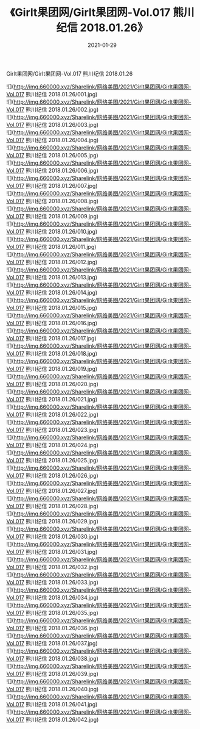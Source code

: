 ﻿---
layout: post
title:  《Girlt果团网/Girlt果团网-Vol.017 熊川纪信 2018.01.26》
date:   2021-01-29
img: http://img.660000.xyz/Sharelink/网络美图/2021/Girlt果团网/Girlt果团网-Vol.017 熊川纪信 2018.01.26/000.jpg
categories: [美女, 清纯, 唯美]
---

Girlt果团网/Girlt果团网-Vol.017 熊川纪信 2018.01.26

 ![](http://img.660000.xyz/Sharelink/网络美图/2021/Girlt果团网/Girlt果团网-Vol.017 熊川纪信 2018.01.26/001.jpg) <br>![](http://img.660000.xyz/Sharelink/网络美图/2021/Girlt果团网/Girlt果团网-Vol.017 熊川纪信 2018.01.26/002.jpg) <br>![](http://img.660000.xyz/Sharelink/网络美图/2021/Girlt果团网/Girlt果团网-Vol.017 熊川纪信 2018.01.26/003.jpg) <br>![](http://img.660000.xyz/Sharelink/网络美图/2021/Girlt果团网/Girlt果团网-Vol.017 熊川纪信 2018.01.26/004.jpg) <br>![](http://img.660000.xyz/Sharelink/网络美图/2021/Girlt果团网/Girlt果团网-Vol.017 熊川纪信 2018.01.26/005.jpg) <br>![](http://img.660000.xyz/Sharelink/网络美图/2021/Girlt果团网/Girlt果团网-Vol.017 熊川纪信 2018.01.26/006.jpg) <br>![](http://img.660000.xyz/Sharelink/网络美图/2021/Girlt果团网/Girlt果团网-Vol.017 熊川纪信 2018.01.26/007.jpg) <br>![](http://img.660000.xyz/Sharelink/网络美图/2021/Girlt果团网/Girlt果团网-Vol.017 熊川纪信 2018.01.26/008.jpg) <br>![](http://img.660000.xyz/Sharelink/网络美图/2021/Girlt果团网/Girlt果团网-Vol.017 熊川纪信 2018.01.26/009.jpg) <br>![](http://img.660000.xyz/Sharelink/网络美图/2021/Girlt果团网/Girlt果团网-Vol.017 熊川纪信 2018.01.26/010.jpg) <br>![](http://img.660000.xyz/Sharelink/网络美图/2021/Girlt果团网/Girlt果团网-Vol.017 熊川纪信 2018.01.26/011.jpg) <br>![](http://img.660000.xyz/Sharelink/网络美图/2021/Girlt果团网/Girlt果团网-Vol.017 熊川纪信 2018.01.26/012.jpg) <br>![](http://img.660000.xyz/Sharelink/网络美图/2021/Girlt果团网/Girlt果团网-Vol.017 熊川纪信 2018.01.26/013.jpg) <br>![](http://img.660000.xyz/Sharelink/网络美图/2021/Girlt果团网/Girlt果团网-Vol.017 熊川纪信 2018.01.26/014.jpg) <br>![](http://img.660000.xyz/Sharelink/网络美图/2021/Girlt果团网/Girlt果团网-Vol.017 熊川纪信 2018.01.26/015.jpg) <br>![](http://img.660000.xyz/Sharelink/网络美图/2021/Girlt果团网/Girlt果团网-Vol.017 熊川纪信 2018.01.26/016.jpg) <br>![](http://img.660000.xyz/Sharelink/网络美图/2021/Girlt果团网/Girlt果团网-Vol.017 熊川纪信 2018.01.26/017.jpg) <br>![](http://img.660000.xyz/Sharelink/网络美图/2021/Girlt果团网/Girlt果团网-Vol.017 熊川纪信 2018.01.26/018.jpg) <br>![](http://img.660000.xyz/Sharelink/网络美图/2021/Girlt果团网/Girlt果团网-Vol.017 熊川纪信 2018.01.26/019.jpg) <br>![](http://img.660000.xyz/Sharelink/网络美图/2021/Girlt果团网/Girlt果团网-Vol.017 熊川纪信 2018.01.26/020.jpg) <br>![](http://img.660000.xyz/Sharelink/网络美图/2021/Girlt果团网/Girlt果团网-Vol.017 熊川纪信 2018.01.26/021.jpg) <br>![](http://img.660000.xyz/Sharelink/网络美图/2021/Girlt果团网/Girlt果团网-Vol.017 熊川纪信 2018.01.26/022.jpg) <br>![](http://img.660000.xyz/Sharelink/网络美图/2021/Girlt果团网/Girlt果团网-Vol.017 熊川纪信 2018.01.26/023.jpg) <br>![](http://img.660000.xyz/Sharelink/网络美图/2021/Girlt果团网/Girlt果团网-Vol.017 熊川纪信 2018.01.26/024.jpg) <br>![](http://img.660000.xyz/Sharelink/网络美图/2021/Girlt果团网/Girlt果团网-Vol.017 熊川纪信 2018.01.26/025.jpg) <br>![](http://img.660000.xyz/Sharelink/网络美图/2021/Girlt果团网/Girlt果团网-Vol.017 熊川纪信 2018.01.26/026.jpg) <br>![](http://img.660000.xyz/Sharelink/网络美图/2021/Girlt果团网/Girlt果团网-Vol.017 熊川纪信 2018.01.26/027.jpg) <br>![](http://img.660000.xyz/Sharelink/网络美图/2021/Girlt果团网/Girlt果团网-Vol.017 熊川纪信 2018.01.26/028.jpg) <br>![](http://img.660000.xyz/Sharelink/网络美图/2021/Girlt果团网/Girlt果团网-Vol.017 熊川纪信 2018.01.26/029.jpg) <br>![](http://img.660000.xyz/Sharelink/网络美图/2021/Girlt果团网/Girlt果团网-Vol.017 熊川纪信 2018.01.26/030.jpg) <br>![](http://img.660000.xyz/Sharelink/网络美图/2021/Girlt果团网/Girlt果团网-Vol.017 熊川纪信 2018.01.26/031.jpg) <br>![](http://img.660000.xyz/Sharelink/网络美图/2021/Girlt果团网/Girlt果团网-Vol.017 熊川纪信 2018.01.26/032.jpg) <br>![](http://img.660000.xyz/Sharelink/网络美图/2021/Girlt果团网/Girlt果团网-Vol.017 熊川纪信 2018.01.26/033.jpg) <br>![](http://img.660000.xyz/Sharelink/网络美图/2021/Girlt果团网/Girlt果团网-Vol.017 熊川纪信 2018.01.26/034.jpg) <br>![](http://img.660000.xyz/Sharelink/网络美图/2021/Girlt果团网/Girlt果团网-Vol.017 熊川纪信 2018.01.26/035.jpg) <br>![](http://img.660000.xyz/Sharelink/网络美图/2021/Girlt果团网/Girlt果团网-Vol.017 熊川纪信 2018.01.26/036.jpg) <br>![](http://img.660000.xyz/Sharelink/网络美图/2021/Girlt果团网/Girlt果团网-Vol.017 熊川纪信 2018.01.26/037.jpg) <br>![](http://img.660000.xyz/Sharelink/网络美图/2021/Girlt果团网/Girlt果团网-Vol.017 熊川纪信 2018.01.26/038.jpg) <br>![](http://img.660000.xyz/Sharelink/网络美图/2021/Girlt果团网/Girlt果团网-Vol.017 熊川纪信 2018.01.26/039.jpg) <br>![](http://img.660000.xyz/Sharelink/网络美图/2021/Girlt果团网/Girlt果团网-Vol.017 熊川纪信 2018.01.26/040.jpg) <br>![](http://img.660000.xyz/Sharelink/网络美图/2021/Girlt果团网/Girlt果团网-Vol.017 熊川纪信 2018.01.26/041.jpg) <br>![](http://img.660000.xyz/Sharelink/网络美图/2021/Girlt果团网/Girlt果团网-Vol.017 熊川纪信 2018.01.26/042.jpg) <br>